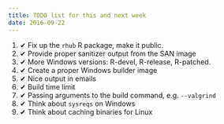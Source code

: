 ```yaml
---
title: TODO list for this and next week
date: 2016-09-22
---
```


1. ✔ Fix up the `rhub` R package, make it public.
2. ✔ Provide proper sanitizer output from the SAN image
3. ✔ More Windows versions: R-devel, R-release, R-patched.
4. ✔ Create a proper Windows builder image
5. ✔ Nice output in emails
6. ✔ Build time limit
7. ✔ Passing arguments to the build command, e.g. `--valgrind`
8. ✔ Think about `sysreqs` on Windows
9. ✔ Think about caching binaries for Linux
